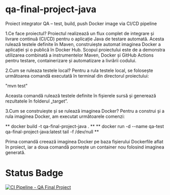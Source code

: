 # qa-final-project-java
Proiect integrator QA – test, build, push Docker image via CI/CD pipeline
 

1.Ce face proiectul?
Proiectul realizează un flux complet de integrare și livrare continuă (CI/CD) pentru o aplicație Java de testare automată. Acesta rulează testele definite în Maven, construiește automat imaginea Docker a aplicației și o publică în Docker Hub. Scopul proiectului este de a demonstra utilizarea combinată a instrumentelor Maven, Docker și GitHub Actions pentru testare, containerizare și automatizare a livrării codului.

2.Cum se ruleaza testele local? 
Pentru a rula testele local, se folosește următoarea comandă executată în terminal din directorul proiectului:

"mvn test"

Aceasta comandă rulează testele definite în fișierele sursă și generează rezultatele în folderul „target”.

3.Cum se construiește și se rulează imaginea Docker?
Pentru a construi și a rula imaginea Docker, am executat următoarele comenzi:

** docker build -t qa-final-project-java . **
** docker run -d --name qa-test qa-final-project-java:latest tail -f /dev/null **

Prima comandă creează imaginea Docker pe baza fișierului Dockerfile aflat în proiect, iar a doua comandă pornește un container nou folosind imaginea generată.

 # Status Badge
[![CI Pipeline - QA Final Project](https://github.com/sasha17todd/qa-final-project-java/actions/workflows/ci.yml/badge.svg)](https://github.com/sasha17todd/qa-final-project-java/actions/workflows/ci.yml)

